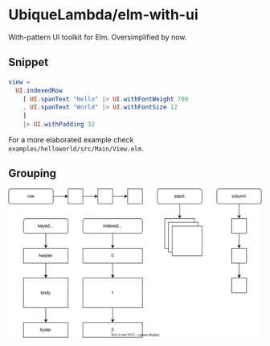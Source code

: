 # UbiqueLambda/elm-with-ui

With-pattern UI toolkit for Elm. Oversimplified by now.

## Snippet

```elm
view =
  UI.indexedRow
    [ UI.spanText "Hello" |> UI.withFontWeight 700
    , UI.spanText "World" |> UI.withFontSize 12
    ]
    |> UI.withPadding 32
```

For a more elaborated example check `examples/helloworld/src/Main/View.elm`.

## Grouping

![Grouping](https://raw.githubusercontent.com/UbiqueLambda/elm-with-ui/main/docs/elm-with-ui-groupings.svg)
